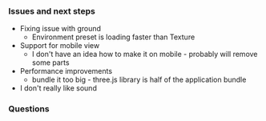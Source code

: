 ### Issues and next steps

- Fixing issue with ground
  - Environment preset is loading faster than Texture
- Support for mobile view
  - I don't have an idea how to make it on mobile - probably will remove some parts
- Performance improvements
  - bundle it too big - three.js library is half of the application bundle
- I don't really like sound

### Questions